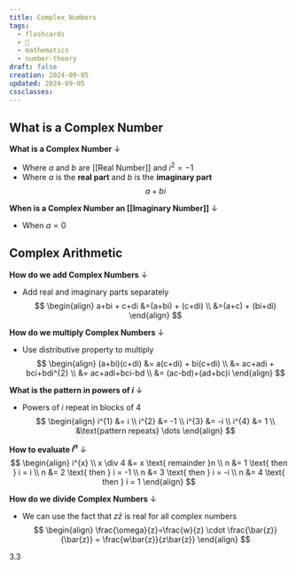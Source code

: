 ```yaml
---
title: Complex Numbers
tags:
  - flashcards
  - 🌱
  - mathematics
  - number-theory
draft: false
creation: 2024-09-05
updated: 2024-09-05
cssclasses: 
---
```

## What is a Complex Number

**What is a Complex Number**
↓
- Where $a$ and $b$ are [[Real Number]] and $i^2=-1$
- Where $a$ is the **real part** and $b$ is the **imaginary part**
$$a+bi$$
<!--SR:!2025-01-01,16,296-->

**When is a Complex Number an [[Imaginary Number]]**
↓
- When $a=0$
<!--SR:!2025-01-01,16,298-->

## Complex Arithmetic

**How do we add Complex Numbers**
↓
- Add real and imaginary parts separately
$$
\begin{align}
a+bi + c+di &=(a+bi) + (c+di) \\
&=(a+c) + (bi+di)
\end{align}
$$
<!--SR:!2024-12-23,16,290-->

**How do we multiply Complex Numbers**
↓
- Use distributive property to multiply
$$
\begin{align}
(a+bi)(c+di) &= a(c+di) + bi(c+di) \\
&= ac+adi + bci+bdi^{2} \\
&= ac+adi+bci-bd \\
&= (ac-bd)+(ad+bc)i
\end{align}
$$
<!--SR:!2024-12-30,14,298-->

**What is the pattern in powers of $i$**
↓
- Powers of $i$ repeat in blocks of $4$
$$
\begin{align}
i^{1} &= i \\
i^{2} &= -1 \\
i^{3} &= -i \\
i^{4} &= 1 \\
&\text{pattern repeats} \dots
\end{align}
$$
<!--SR:!2024-12-19,24,270-->

**How to evaluate $i^{n}$**
↓
$$
\begin{align}
i^{x} \\
x \div 4 &= x \text{ remainder }n \\
n &= 1 \text{ then } i = i \\
n &= 2 \text{ then } i = -1 \\
n &= 3 \text{ then } i = -i \\
n &= 4 \text{ then } i = 1
\end{align}
$$
<!--SR:!2024-12-31,15,298-->

**How do we divide Complex Numbers**
↓
- We can use the fact that $z\bar{z}$ is real for all complex numbers
$$
\begin{align}
\frac{\omega}{z}=\frac{w}{z} \cdot \frac{\bar{z}}{\bar{z}} = \frac{w\bar{z}}{z\bar{z}}
\end{align}
$$
<!--SR:!2025-01-13,28,294-->

3.3
